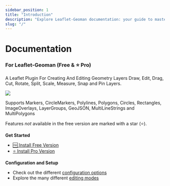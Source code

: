 ```yaml
---
sidebar_position: 1
title: "Introduction"
description: "Explore Leaflet-Geoman documentation: your guide to mastering this powerful geo-editing tool. Dive into tutorials, code snippets, API references and more."
slug: "/"
---
```


# Documentation

### For Leaflet-Geoman (Free & ⭐ Pro)

A Leaflet Plugin For Creating And Editing Geometry Layers
Draw, Edit, Drag, Cut, Rotate, Split, Scale, Measure, Snap and Pin Layers.

![](/img/geoman-docs.png)

Supports Markers, CircleMarkers, Polylines, Polygons, Circles, Rectangles, ImageOverlays, LayerGroups, GeoJSON, MultiLineStrings and MultiPolygons

Features _not_ available in the free version are marked with a star (⭐).

**Get Started**

- [🆓 Install Free Version](/docs/getting-started/free-version)
- [⭐ Install Pro Version](/docs/getting-started/pro-version)

**Configuration and Setup**

- Check out the different [configuration options](/docs/options/index)
- Explore the many different [editing modes](/docs/modes/index)